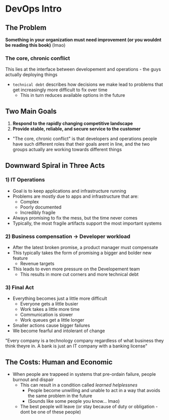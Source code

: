 # DevOps Intro

## The Problem

**Something in your organization must need improvement (or you wouldnt be reading this book)** (lmao)

### The core, chronic conflict

This lies at the interface between developement and operations - the guys actually deploying things

* `technical debt` describes how decisions we make lead to problems that get increasingly more difficult to fix over time
  * This in turn reduces available options in the future

## Two Main Goals

1. **Respond to the rapidly changing competitive landscape**
2. **Provide stable, reliable, and secure service to the customer**

* "The core, chronic conflict" is that developers and operations people have such different roles that their goals arent in line, and the two groups actually are working towards different things

## Downward Spiral in Three Acts

### 1) IT Operations

* Goal is to keep applications and infrastructure running
* Problems are mostly due to apps and infrastructure that are:
  * Complex
  * Poorly documented
  * Incredibly fragile
* Always promising to fix the mess, but the time never comes
* Typically, the most fragile artifacts support the most important systems

### 2) Business compensation -> Developer workload

* After the latest broken promise, a product manager must compensate
* This typically takes the form of promising a bigger and bolder new feature
  * Revenue targets
* This leads to even more pressure on the Developement team
  * This results in more cut corners and more technical debt

### 3) Final Act

* Everything becomes just a little more difficult
  * Everyone gets a little busier
  * Work takes a little more time
  * Communication is slower
  * Work queues get a little longer
* Smaller actions cause bigger failures
* We become fearful and intolerant of change

"Every company is a technology company regardless of what business they think theyre in. A bank is just an IT company with a banking license"

## The Costs: Human and Economic

* When people are trappeed in systems that pre-ordain failure, people burnout and dispair
  * This can result in a condition called *learned helplessnes*
    * People become unwilling and unable to act in a way that avoids the same problem in the future
    * (Sounds like some people you know... lmao)
  * The best people will leave (or stay because of duty or obligation - dont be one of these people)
